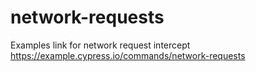 # network-requests

Examples link for network request intercept
https://example.cypress.io/commands/network-requests
